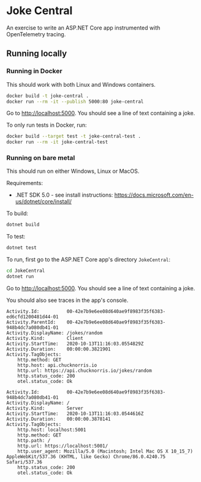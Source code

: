 # Joke Central

An exercise to write an ASP.NET Core app instrumented with OpenTelemetry tracing.

## Running locally

### Running in Docker

This should work with both Linux and Windows containers.

```sh
docker build -t joke-central .
docker run --rm -it --publish 5000:80 joke-central
```

Go to <http://localhost:5000>. You should see a line of text containing a joke.

To only run tests in Docker, run:

```sh
docker build --target test -t joke-central-test .
docker run --rm -it joke-central-test
```

### Running on bare metal

This should run on either Windows, Linux or MacOS.

Requirements:

- .NET SDK 5.0 - see install instructions: <https://docs.microsoft.com/en-us/dotnet/core/install/>

To build:

```sh
dotnet build
```

To test:

```sh
dotnet test
```

To run, first go to the ASP.NET Core app's directory `JokeCentral`:

```sh
cd JokeCentral
dotnet run
```

Go to <http://localhost:5000>. You should see a line of text containing a joke.

You should also see traces in the app's console.

```console
Activity.Id:          00-42e7b9e6ee08d640ae9f8983f35f6383-ed6cfd1200481d44-01
Activity.ParentId:    00-42e7b9e6ee08d640ae9f8983f35f6383-948b4dc7a080db41-01
Activity.DisplayName: /jokes/random
Activity.Kind:        Client
Activity.StartTime:   2020-10-13T11:16:03.0554829Z
Activity.Duration:    00:00:00.3821901
Activity.TagObjects:
    http.method: GET
    http.host: api.chucknorris.io
    http.url: https://api.chucknorris.io/jokes/random
    http.status_code: 200
    otel.status_code: Ok

Activity.Id:          00-42e7b9e6ee08d640ae9f8983f35f6383-948b4dc7a080db41-01
Activity.DisplayName: /
Activity.Kind:        Server
Activity.StartTime:   2020-10-13T11:16:03.0544616Z
Activity.Duration:    00:00:00.3878141
Activity.TagObjects:
    http.host: localhost:5001
    http.method: GET
    http.path: /
    http.url: https://localhost:5001/
    http.user_agent: Mozilla/5.0 (Macintosh; Intel Mac OS X 10_15_7) AppleWebKit/537.36 (KHTML, like Gecko) Chrome/86.0.4240.75 Safari/537.36
    http.status_code: 200
    otel.status_code: Ok
```
